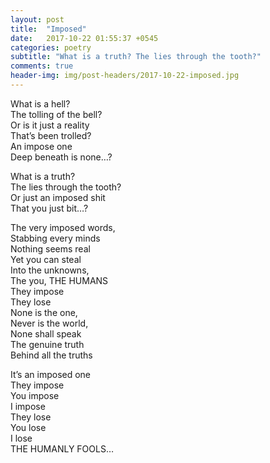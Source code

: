 ```yaml
---
layout: post
title:  "Imposed"
date:   2017-10-22 01:55:37 +0545
categories: poetry
subtitle: "What is a truth? The lies through the tooth?"
comments: true
header-img: img/post-headers/2017-10-22-imposed.jpg
---
```


What is a hell?  
The tolling of the bell?  
Or is it just a reality  
That’s been trolled?  
An impose one  
Deep beneath is none…?  


What is a truth?  
The lies through the tooth?  
Or just an imposed shit  
That you just bit…?  


The very imposed words,  
Stabbing every minds  
Nothing seems real  
Yet you can steal  
Into the unknowns,  
The you, THE HUMANS  
They impose  
They lose  
None is the one,  
Never is the world,  
None shall speak  
The genuine truth  
Behind all the truths  


It’s an imposed one  
They impose   
You impose  
I impose  
They lose  
You lose  
I lose  
THE HUMANLY FOOLS…  
